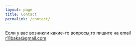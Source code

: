 ```yaml
---
layout: page
title: Contact
permalink: /contact/
---
```


Если у вас возникли какие-то вопросы,то пишите на email r11baka@gmail.com
